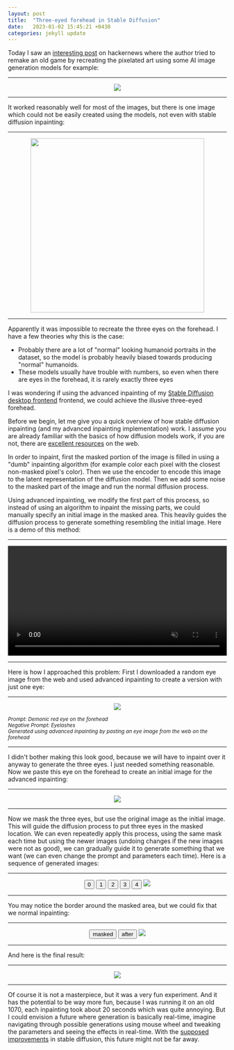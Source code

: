 ```yaml
---
layout: post
title:  "Three-eyed forehead in Stable Diffusion"
date:   2023-01-02 15:45:21 +0430
categories: jekyll update
---
```


<script type="text/javascript">

function onClickGenerator(elemId, path){
    let elem = document.getElementById(elemId);
    elem.src = path;
}

</script>

Today I saw an [interesting post](https://jalammar.github.io/ai-image-generation-tools/) on hackernews where the author tried to remake an old game by recreating the pixelated art using some AI image generation models for example:

<hr/>
<p align="center" >
  <img src="/images/2023-01-02-three-eyes/comparison.png" />
</p>
<hr/>
<p></p>

It worked reasonably well for most of the images, but there is one image which could not be easily created using the models, not even with stable diffusion inpainting:
<hr/>
<p align="center" >
  <img width="400px" src="/images/2023-01-02-three-eyes/nemesis.png" />
</p>
<hr/>
<p></p>

Apparently it was impossible to recreate the three eyes on the forehead. I have a few theories why this is the case:

* Probably there are a lot of "normal" looking humanoid portraits in the dataset, so the model is probably heavily biased towards producing "normal" humanoids.
* These models usually have trouble with numbers, so even when there are eyes in the forehead, it is rarely exactly three eyes

I was wondering if using the advanced inpainting of my [Stable Diffusion desktop frontend](https://github.com/ahrm/UnstableFusion#how-to-use-advanced-inpainting) frontend, we could achieve the illusive three-eyed forehead.

Before we begin, let me give you a quick overview of how stable diffusion inpainting (and my advanced inpainting implementation) work. I assume you are already familiar with the basics of how diffusion models work, if you are not, there are [excellent resources](https://stable-diffusion-art.com/how-stable-diffusion-work/) on the web.

In order to inpaint, first the masked portion of the image is filled in using a "dumb" inpainting algorithm (for example color each pixel with the closest non-masked pixel's color). Then we use the encoder to encode this image to the latent representation of the diffusion model. Then we add some noise to the masked part of the image and run the normal diffusion process.

Using advanced inpainting, we modify the first part of this process, so instead of using an algorithm to inpaint the missing parts, we could manually specify an initial image in the masked area. This heavily guides the diffusion process to generate something resembling the initial image. Here is a demo of this method:

<hr/>
<video muted controls width="100%">
    <source src="/images/2023-01-02-three-eyes/inpainting.mp4" type="video/mp4">
</video>
<hr/>
<p></p>

Here is how I approached this problem:
First I downloaded a random eye image from the web and used advanced inpainting to create a version with just one eye:


<hr/>
<p align="center" >
  <img src="/images/2023-01-02-three-eyes/one-eye.png" />
</p>
<div><small><i>Prompt: Demonic red eye on the forehead</i></small></div>
<div><small><i>Negative Prompt: Eyelashes</i></small></div>
<div><small><i>Generated using advanced inpainting by pasting an eye image from the web on the forehead</i></small></div>
<hr/>
<p></p>

I didn't bother making this look good, because we will have to inpaint over it anyway to generate the three eyes. I just needed something reasonable. Now we paste this eye on the forehead to create an initial image for the advanced inpainting:

<hr/>
<p align="center" >
  <img src="/images/2023-01-02-three-eyes/initial.png" />
</p>
<hr/>
<p></p>

Now we mask the three eyes, but use the original image as the initial image. This will guide the diffusion process to put three eyes in the masked location. We can even repeatedly apply this process, using the same mask each time but using the newer images (undoing changes if the new images were not as good), we can gradually guide it to generate something that we want (we can even change the prompt and parameters each time). Here is a sequence of generated images:


<hr/>
<p align="center" >
  <button onClick="onClickGenerator('seq', '/images/2023-01-02-three-eyes/initial.png')">0</button>
  <button onClick="onClickGenerator('seq', '/images/2023-01-02-three-eyes/1.png')">1</button>
  <button onClick="onClickGenerator('seq', '/images/2023-01-02-three-eyes/2.png')">2</button>
  <button onClick="onClickGenerator('seq', '/images/2023-01-02-three-eyes/3.png')">3</button>
  <button onClick="onClickGenerator('seq', '/images/2023-01-02-three-eyes/4.png')">4</button>
  <img id="seq" src="/images/2023-01-02-three-eyes/initial.png" />
</p>
<hr/>
<p></p>

You may notice the border around the masked area, but we could fix that we normal inpainting:


<hr/>
<p align="center" >
  <button onClick="onClickGenerator('mask', '/images/2023-01-02-three-eyes/masked.png')">masked</button>
  <button onClick="onClickGenerator('mask', '/images/2023-01-02-three-eyes/after.png')">after</button>
  <img id="mask" src="/images/2023-01-02-three-eyes/masked.png" />
</p>
<hr/>

And here is the final result:
<hr/>
<p align="center" >
  <img id="mask" src="/images/2023-01-02-three-eyes/after.png" />
</p>
<hr/>

Of course it is not a masterpiece, but it was a very fun experiment. And it has the potential to be way more fun, because I was running it on an old 1070, each inpainting took about 20 seconds which was quite annoying. But I could envision a future where generation is basically real-time, imagine navigating through possible generations using mouse wheel and tweaking the parameters and seeing the effects in real-time. With the [supposed improvements](https://twitter.com/emostaque/status/1598131202044866560) in stable diffusion, this future might not be far away.

<p></p>